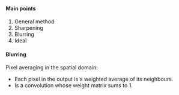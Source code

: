 #### Main points
1. General method
2. Sharpening
3. Blurring
4. Ideal


#### Blurring
Pixel averaging in the spatial domain: 
- Each pixel in the output is a weighted average of its neighbours. 
- Is a convolution whose weight matrix sums to 1.